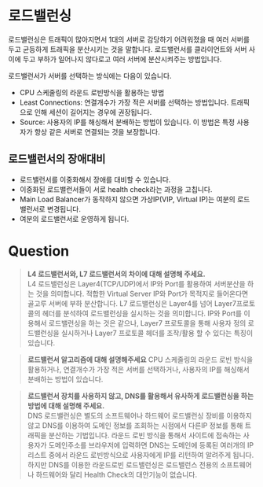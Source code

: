 # 로드밸런싱

로드밸런싱은 트래픽이 많아지면서 1대의 서버로 감당하기 어려워졌을 때 여러 서버를 두고 균등하게 트래픽을 분산시키는 것을 말합니다. 로드밸런서를 클라이언트와 서버 사이에 두고 부하가 일어나지 않다로고 여러 서버에 분산시켜주는 방법입니다.

로드밸런서가 서버를 선택하는 방식에는 다음이 있습니다.
- CPU 스케줄링의 라운드 로빈방식을 활용하는 방법
- Least Connections: 연결개수가 가장 적은 서버를 선택하는 방법입니다. 트래픽으로 인해 세션이 길어지는 경우에 권장됩니다.
- Source: 사용자의 IP를 해싱해서 분배하는 방법이 있습니다. 이 방법은 특정 사용자가 항상 같은 서버로 연결되는 것을 보장합니다.

## 로드밸런서의 장애대비
- 로드밸런서를 이중화해서 장애를 대비할 수 있습니다.
- 이중화된 로드밸런서들이 서로 health check라는 과정을 고칩니다.
- Main Load Balancer가 동작하지 않으면 가상IP(VIP, Virtual IP)는 여분의 로드밸런서로 변경됩니다.
- 여분의 로드밸런서로 운영하게 됩니다. 

# Question
> **L4 로드밸런서와, L7 로드밸런서의 차이에 대해 설명해 주세요.**<br>
> L4 로드밸런싱은 Layer4(TCP/UDP)에서 IP와 Port를 활용하여 서버분산을 하는 것을 의미합니다. 적합한 Virtual Server IP와 Port가 목적지로 들어온다면 골고루 서버에 부하 분산합니다.
> L7 로드밸런싱은 Layer4를 넘어 Layer7프로토콜의 헤더를 분석하여 로드밸런싱을 실시하는 것을 의미합니다. IP와 Port를 이용해서 로드밸런싱을 하는 것은 같으나, Layer7 프로토콜을 통해 사용자 정의 로드밸런싱을 실시하거나
> Layer7 프로토콜 헤더를 조작/활용 할 수 있다는 특징이 있습니다.

> **로드밸런서 알고리즘에 대해 설명해주세요**
> CPU 스케줄링의 라운드 로빈 방식을 활용하거나, 연결개수가 가장 적은 서버를 선택하거나, 사용자의 IP를 해싱해서 분배하는 방법이 있습니다.

> **로드밸런서 장치를 사용하지 않고, DNS를 활용해서 유사하게 로드밸런싱을 하는 방법에 대해 설명해 주세요.**<br>
> DNS 로드밸런싱은 별도의 소프트웨어나 하드웨어 로드밸런싱 장비를 이용하지 않고 DNS를 이용하여 도메인 정보를 조회하는 시점에서 다른IP 정보를 통해 트래픽을 분산하는 기법입니다.
> 라운드 로빈 방식을 통해서 사이트에 접속하는 사용자가 도메인주소를 브라우저에 입력하면 DNS는 도메인에 등록된 여러개의 IP 리스트 중에서 라운드 로빈방식으로 사용자에게 IP를 리턴하여 알려주게 됩니다.
> 하지만 DNS를 이용한 라운드로빈 로드밸런싱은 로드밸런스 전용의 소프트웨어나 하드웨어와 달리 Health Check의 대안기능이 없습니다.